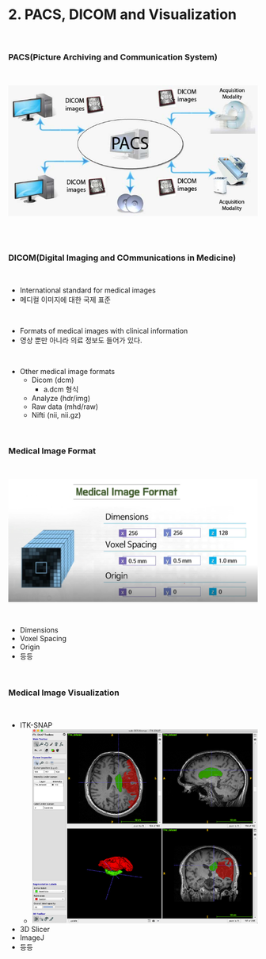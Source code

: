 # 2. PACS, DICOM and Visualization

<br/>

### PACS(Picture Archiving and Communication System)



<br/>

![PACS](./img/PACS.jpg)

<br/>





<br/>

### DICOM(Digital Imaging and COmmunications in Medicine)

<br/>

- International standard for medical images
- 메디컬 이미지에 대한 국제 표준

<br/>

- Formats of medical images with clinical information
- 영상 뿐만 아니라 의료 정보도 들어가 있다.

<br/>

- Other medical image formats
  - Dicom (dcm)
    - a.dcm 형식
  - Analyze (hdr/img)
  - Raw data (mhd/raw)
  - Nifti (nii, nii.gz)



<br/>

### Medical Image Format

<br/>

![Medical Image Format](./img/medical_image_format.PNG)

<br/>

- Dimensions
- Voxel Spacing
- Origin
- 등등



<br/>

### Medical Image Visualization

<br/>

- ITK-SNAP
  - ![](./img/itk_snap_21_segmentation.png)
- 3D Slicer
- ImageJ
- 등등







<br/><br/><br/>